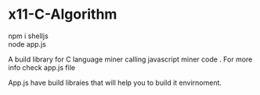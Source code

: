 # x11-C-Algorithm

npm  i shelljs <br />
node app.js <br />


A build library for C language miner calling javascript miner code . For more info check app.js file <br />

App.js have build libraies that will help you to build it envirnoment.

